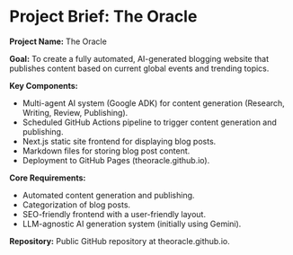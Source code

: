 # Project Brief: The Oracle

**Project Name:** The Oracle

**Goal:** To create a fully automated, AI-generated blogging website that publishes content based on current global events and trending topics.

**Key Components:**
- Multi-agent AI system (Google ADK) for content generation (Research, Writing, Review, Publishing).
- Scheduled GitHub Actions pipeline to trigger content generation and publishing.
- Next.js static site frontend for displaying blog posts.
- Markdown files for storing blog post content.
- Deployment to GitHub Pages (theoracle.github.io).

**Core Requirements:**
- Automated content generation and publishing.
- Categorization of blog posts.
- SEO-friendly frontend with a user-friendly layout.
- LLM-agnostic AI generation system (initially using Gemini).

**Repository:** Public GitHub repository at theoracle.github.io.
